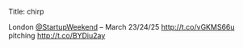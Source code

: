 Title: chirp

London <a href="http://twitter.com/StartupWeekend">@StartupWeekend</a> – March 23/24/25 <a href="http://t.co/vGKMS66u">http://t.co/vGKMS66u</a> pitching <a href="http://t.co/BYDiu2ay">http://t.co/BYDiu2ay</a>

